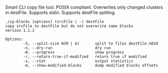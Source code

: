 Smart CLI copy file tool. POSIX compliant. Overwrites only changed clusters in destFile. Supports stdin. Supports destFile spitting.

```
./cp-blocks [options] (srcFile | -) destFile
copy srcFile to destFile but do not overwrite same blocks
version 1.1.2

Options:
        -S, --split-size N(M | G)       split to files destFile.%03d
        -n, --dry-run                   dry run
        -#, --progress                  show progress
        -r, --return-true-if-modified   return true if modified
        -s, --stat                      output statistics
        -m, --show-modified-blocks      dump modified blocks offsets
```
